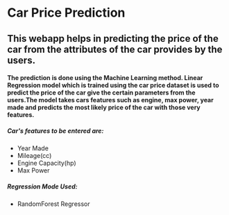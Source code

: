 # Car Price Prediction

## This webapp helps in predicting the price of the car from the attributes of the car provides by the users.

####  The prediction is done using the Machine Learning method. Linear Regression model which is trained using the car price dataset is used to predict the price of the car give the certain parameters from the users.The model takes cars features such as engine, max power, year made and predicts the most likely price of the car with those very features. 

##### Car's features to be entered are:
- Year Made
- Mileage(cc)
- Engine Capacity(hp)
- Max Power

##### Regression Mode Used:
- RandomForest Regressor